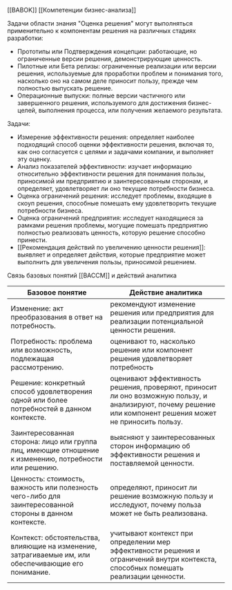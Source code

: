 [[BABOK]] [[Компетенции бизнес-анализа]]

Задачи области знания "Оценка решения" могут выполняться применительно к компонентам решения на различных стадиях разработки:
- Прототипы или Подтверждения концепции: работающие, но ограниченные версии решения, демонстрирующие ценность. 
- Пилотные или Бета релизы: ограниченные реализации или версии решения, используемые для проработки проблем и понимания того, насколько оно на самом деле приносит пользу, прежде чем полностью выпускать решение.
- Операционные выпуски: полные версии частичного или завершенного решения, используемого для достижения бизнес-целей, выполнения процесса, или получения желаемого результата.

Задачи:
- Измерение эффективности решения: определяет наиболее подходящий способ оценки эффективности решения, включая то, как оно согласуется с целями и задачами компании, и выполняет эту оценку.
- Анализ показателей эффективности: изучает информацию относительно эффективности решения для понимания пользы, приносимой им предприятию и заинтересованным сторонам, и определяет, удовлетворяет ли оно текущие потребности бизнеса. 
- Оценка ограничений решения: исследует проблемы, входящие в скоуп решения, способные помешать ему удовлетворить текущие потребности бизнеса.
- Оценка ограничений предприятия: исследует находящиеся за рамками решения проблемы, могущие помешать предприятию полностью реализовать ценность, которую решение способно принести.
- [[Рекомендация действий по увеличению ценности решения]]: выявляет и определяет действия, которые предприятие может выполнить для увеличения пользы, приносимой решением.

Связь базовых понятий [[BACCM]] и действий аналитика

| Базовое понятие                                                                                         | Действие аналитика                                                                                                                                           |
| ------------------------------------------------------------------------------------------------------- | ------------------------------------------------------------------------------------------------------------------------------------------------------------ |
| Изменение: акт преобразования в ответ на потребность.                                                   | рекомендуют изменение решения или предприятия для реализации потенциальной ценности решения.                                                                 |
| Потребность: проблема или возможность, подлежащая рассмотрению.                                         | оценивают то, насколько решение или компонент решения удовлетворяет потребность                                                                              |
| Решение: конкретный способ удовлетворения одной или более потребностей в данном контексте.              | оценивают эффективность решения, проверяют, приносит ли оно возможную пользу, и анализируют, почему решение или компонент решения может не приносить пользу. |
| Заинтересованная сторона: лицо или группа лиц, имеющие отношение к изменению, потребности или решению.  | выясняют у заинтересованных сторон информацию об эффективности решения и поставляемой ценности.                                                              |
| Ценность: стоимость, важность или полезность чего-либо для заинтересованной стороны в данном контексте. | определяют, приносит ли решение возможную пользу и исследуют, почему польза может не быть реализована.                                                       |
| Контекст: обстоятельства, влияющие на изменение, затрагиваемые им, или обеспечивающие его понимание.    | учитывают контекст при определении мер эффективности решения и ограничений внутри контекста, способных помешать реализации ценности.                         |


